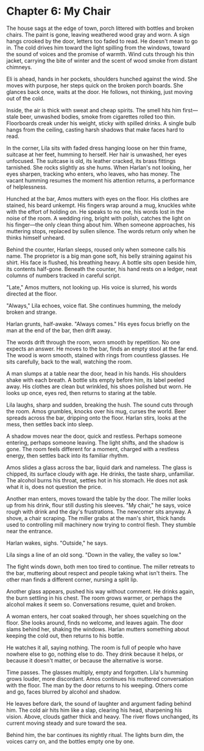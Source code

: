 # Chapter 6: My Chair

The house sags at the edge of town, porch littered with bottles and broken chairs. The paint is gone, leaving weathered wood gray and worn. A sign hangs crooked by the door, letters too faded to read. He doesn't mean to go in. The cold drives him toward the light spilling from the windows, toward the sound of voices and the promise of warmth. Wind cuts through his thin jacket, carrying the bite of winter and the scent of wood smoke from distant chimneys.

Eli is ahead, hands in her pockets, shoulders hunched against the wind. She moves with purpose, her steps quick on the broken porch boards. She glances back once, waits at the door. He follows, not thinking, just moving out of the cold.

Inside, the air is thick with sweat and cheap spirits. The smell hits him first—stale beer, unwashed bodies, smoke from cigarettes rolled too thin. Floorboards creak under his weight, sticky with spilled drinks. A single bulb hangs from the ceiling, casting harsh shadows that make faces hard to read.

In the corner, Lila sits with faded dress hanging loose on her thin frame, suitcase at her feet, humming to herself. Her hair is unwashed, her eyes unfocused. The suitcase is old, its leather cracked, its brass fittings tarnished. She rocks slightly as she hums. When Harlan's not looking, her eyes sharpen, tracking who enters, who leaves, who has money. The vacant humming resumes the moment his attention returns, a performance of helplessness.

Hunched at the bar, Amos mutters with eyes on the floor. His clothes are stained, his beard unkempt. His fingers wrap around a mug, knuckles white with the effort of holding on. He speaks to no one, his words lost in the noise of the room. A wedding ring, bright with polish, catches the light on his finger—the only clean thing about him. When someone approaches, his muttering stops, replaced by sullen silence. The words return only when he thinks himself unheard.

Behind the counter, Harlan sleeps, roused only when someone calls his name. The proprietor is a big man gone soft, his belly straining against his shirt. His face is flushed, his breathing heavy. A bottle sits open beside him, its contents half-gone. Beneath the counter, his hand rests on a ledger, neat columns of numbers tracked in careful script.

"Late," Amos mutters, not looking up. His voice is slurred, his words directed at the floor.

"Always," Lila echoes, voice flat. She continues humming, the melody broken and strange.

Harlan grunts, half-awake. "Always comes." His eyes focus briefly on the man at the end of the bar, then drift away.

The words drift through the room, worn smooth by repetition. No one expects an answer. He moves to the bar, finds an empty stool at the far end. The wood is worn smooth, stained with rings from countless glasses. He sits carefully, back to the wall, watching the room.

A man slumps at a table near the door, head in his hands. His shoulders shake with each breath. A bottle sits empty before him, its label peeled away. His clothes are clean but wrinkled, his shoes polished but worn. He looks up once, eyes red, then returns to staring at the table.

Lila laughs, sharp and sudden, breaking the hush. The sound cuts through the room. Amos grumbles, knocks over his mug, curses the world. Beer spreads across the bar, dripping onto the floor. Harlan stirs, looks at the mess, then settles back into sleep.

A shadow moves near the door, quick and restless. Perhaps someone entering, perhaps someone leaving. The light shifts, and the shadow is gone. The room feels different for a moment, charged with a restless energy, then settles back into its familiar rhythm.

Amos slides a glass across the bar, liquid dark and nameless. The glass is chipped, its surface cloudy with age. He drinks, the taste sharp, unfamiliar. The alcohol burns his throat, settles hot in his stomach. He does not ask what it is, does not question the price.

Another man enters, moves toward the table by the door. The miller looks up from his drink, flour still dusting his sleeves. "My chair," he says, voice rough with drink and the day's frustrations. The newcomer sits anyway. A shove, a chair scraping. The miller grabs at the man's shirt, thick hands used to controlling mill machinery now trying to control flesh. They stumble near the entrance.

Harlan wakes, sighs. "Outside," he says.

Lila sings a line of an old song. "Down in the valley, the valley so low."

The fight winds down, both men too tired to continue. The miller retreats to the bar, muttering about respect and people taking what isn't theirs. The other man finds a different corner, nursing a split lip.

Another glass appears, pushed his way without comment. He drinks again, the burn settling in his chest. The room grows warmer, or perhaps the alcohol makes it seem so. Conversations resume, quiet and broken.

A woman enters, her coat soaked through, her shoes squelching on the floor. She looks around, finds no welcome, and leaves again. The door slams behind her, shaking the windows. Harlan mutters something about keeping the cold out, then returns to his bottle.

He watches it all, saying nothing. The room is full of people who have nowhere else to go, nothing else to do. They drink because it helps, or because it doesn't matter, or because the alternative is worse.

Time passes. The glasses multiply, empty and forgotten. Lila's humming grows louder, more discordant. Amos continues his muttered conversation with the floor. The man by the door returns to his weeping. Others come and go, faces blurred by alcohol and shadow.

He leaves before dark, the sound of laughter and argument fading behind him. The cold air hits him like a slap, clearing his head, sharpening his vision. Above, clouds gather thick and heavy. The river flows unchanged, its current moving steady and sure toward the sea.

Behind him, the bar continues its nightly ritual. The lights burn dim, the voices carry on, and the bottles empty one by one. 